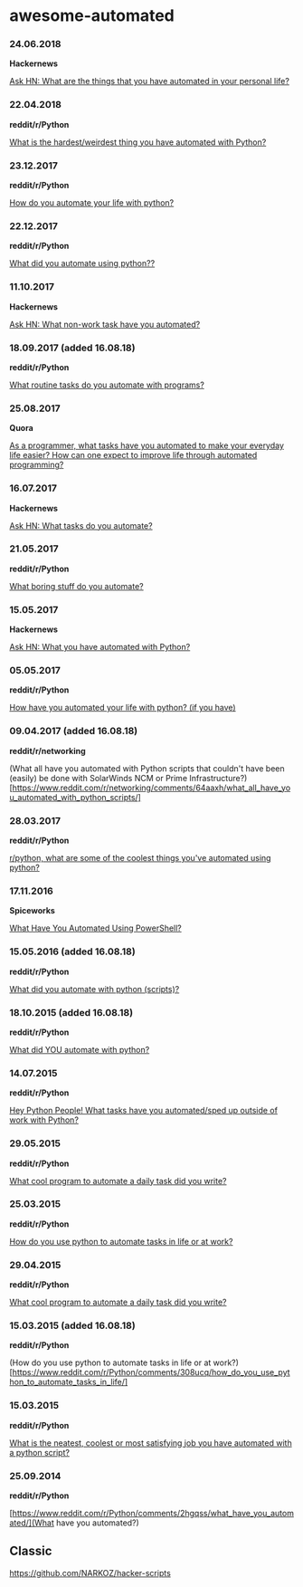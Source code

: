 # awesome-automated

### 24.06.2018
**Hackernews**

[Ask HN: What are the things that you have automated in your personal life?](https://news.ycombinator.com/item?id=17385291&p=2)

### 22.04.2018
**reddit/r/Python**

[What is the hardest/weirdest thing you have automated with Python?](https://www.reddit.com/r/Python/comments/8e6czq/what_is_the_hardestweirdest_thing_you_have/)

### 23.12.2017
**reddit/r/Python**

[How do you automate your life with python?](https://www.reddit.com/r/Python/comments/5jv3db/how_do_you_automate_your_life_with_python/)

### 22.12.2017
**reddit/r/Python**

[What did you automate using python??](https://www.reddit.com/r/Python/comments/7lh7gy/what_did_you_automate_using_python/)

### 11.10.2017
**Hackernews**

[Ask HN: What non-work task have you automated?](https://news.ycombinator.com/item?id=15451442)

### 18.09.2017 (added 16.08.18)
**reddit/r/Python**

[What routine tasks do you automate with programs?](https://www.reddit.com/r/Python/comments/70udwq/what_routine_tasks_do_you_automate_with_programs/)

### 25.08.2017
**Quora**

[As a programmer, what tasks have you automated to make your everyday life easier? How can one expect to improve life through automated programming?](https://www.quora.com/As-a-programmer-what-tasks-have-you-automated-to-make-your-everyday-life-easier-How-can-one-expect-to-improve-life-through-automated-programming)

### 16.07.2017
**Hackernews**

[Ask HN: What tasks do you automate?](https://news.ycombinator.com/item?id=14782332)

### 21.05.2017
**reddit/r/Python**

[What boring stuff do you automate?](https://www.reddit.com/r/Python/comments/6ci6cq/what_boring_stuff_do_you_automate/)

### 15.05.2017
**Hackernews**

[Ask HN: What you have automated with Python?](https://news.ycombinator.com/item?id=14339959)

### 05.05.2017
**reddit/r/Python**

[How have you automated your life with python? (if you have)](https://www.reddit.com/r/Python/comments/69ba93/how_have_you_automated_your_life_with_python_if/)

### 09.04.2017 (added 16.08.18)
**reddit/r/networking**

(What all have you automated with Python scripts that couldn't have been (easily) be done with SolarWinds NCM or Prime Infrastructure?)[https://www.reddit.com/r/networking/comments/64aaxh/what_all_have_you_automated_with_python_scripts/]

### 28.03.2017
**reddit/r/Python**

[r/python, what are some of the coolest things you've automated using python?](https://www.reddit.com/r/Python/comments/61vbni/rpython_what_are_some_of_the_coolest_things_youve/)

### 17.11.2016
**Spiceworks**

[What Have You Automated Using PowerShell?](https://community.spiceworks.com/topic/1926925-what-have-you-automated-using-powershell)

### 15.05.2016 (added 16.08.18)
**reddit/r/Python**

[What did you automate with python (scripts)?](https://www.reddit.com/r/Python/comments/4jhma7/what_did_you_automate_with_python_scripts/)

### 18.10.2015 (added 16.08.18)
**reddit/r/Python**

[What did YOU automate with python?](https://www.reddit.com/r/Python/comments/3p8m2s/what_did_you_automate_with_python/)

### 14.07.2015
**reddit/r/Python**

[Hey Python People! What tasks have you automated/sped up outside of work with Python?](https://www.reddit.com/r/Python/comments/3d7nrh/hey_python_people_what_tasks_have_you/)

### 29.05.2015
**reddit/r/Python**

[What cool program to automate a daily task did you write?](https://www.reddit.com/r/Python/comments/34982z/what_cool_program_to_automate_a_daily_task_did/)

### 25.03.2015
**reddit/r/Python**

[How do you use python to automate tasks in life or at work?](https://www.reddit.com/r/Python/comments/308ucq/how_do_you_use_python_to_automate_tasks_in_life/)

### 29.04.2015
**reddit/r/Python**

[What cool program to automate a daily task did you write?](https://www.reddit.com/r/Python/comments/34982z/what_cool_program_to_automate_a_daily_task_did/)

### 15.03.2015 (added 16.08.18)
**reddit/r/Python**

(How do you use python to automate tasks in life or at work?)[https://www.reddit.com/r/Python/comments/308ucq/how_do_you_use_python_to_automate_tasks_in_life/]

### 15.03.2015
**reddit/r/Python**

[What is the neatest, coolest or most satisfying job you have automated with a python script?](https://www.reddit.com/r/Python/comments/4aho3c/what_is_the_neatest_coolest_or_most_satisfying/)

### 25.09.2014
**reddit/r/Python**

[https://www.reddit.com/r/Python/comments/2hgqss/what_have_you_automated/](What have you automated?)

## Classic
https://github.com/NARKOZ/hacker-scripts
